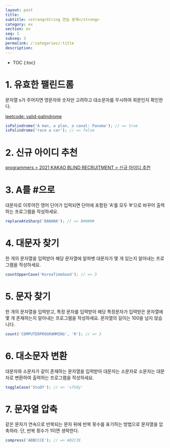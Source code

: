 ```yaml
---
layout: post
title:
subtitle: <strong>String 연습 문제</strong>
category: ex
section: ex
seq: 1
subseq: 3
permalink: /:categories/:title
description:
---
```


* TOC
{:toc}

# 1. 유효한 팰린드롬

문자열 s가 주어지면 영문자와 숫자만 고려하고 대소문자를 무시하여 회문인지 확인한다.

[leetcode: valid-palindrome](https://leetcode.com/problems/valid-palindrome)

```javascript
isPalindrome('A man, a plan, a canal: Panama'); // => true
isPalindrome('race a car'); // => false
```

<!--
// 48ms
const isPalindrome = s => {
  const temp = s.toLowerCase().replace(/[^a-z0-9]/g, '');
  return temp === [...temp].reverse().join('');
};

// 48ms: reverse().join('')과 속도면에서 별 차이가 없다.
// const isPalindrome = s => {
//   const temp = s.toLowerCase().replace(/[^a-z0-9]/gi, '');

//   let [start, end] = [0, temp.length - 1];

//   while (start < end) {
//     if (temp[start] !== temp[end]) return false;
//     [start, end] = [start + 1, end - 1];
//   }

//   return true;
// };

// console.log(isPalindrome('A man, a plan, a canal: Panama')); // true
// console.log(isPalindrome('race a car')); // false
-->

# 2. 신규 아이디 추천

[programmers > 2021 KAKAO BLIND RECRUITMENT > 신규 아이디 추천](https://programmers.co.kr/learn/courses/30/lessons/72410?language=javascript)

<!--
function solution(new_id) {
  const recommended = new_id
    .toLowerCase() // 1단계
    .replace(/[^\w-.]+/g, '') // 2단계
    .replace(/\.{2,}/g, '.') // 3단계
    .replace(/^\.|\.$/g, '') // 4단계
    .replace(/^$/g, 'a') // 5단계. ^$는 빈문자열에 매칭한다.
    .slice(0, 15)
    .replace(/\.$/g, ''); // 6단계

  // 7단계
  // const { length } = recommended;
  // // length가 1이면 2번, length가 2이면 1번 repeat
  // return length <= 2 ? recommended + recommended[length - 1].repeat(3 - length) : recommended;

  // recommended의 길이가 3이 될 때까지 recommended의 마지막 문자를 끝에 추가
  return recommended.padEnd(3, recommended[recommended.length - 1]);
}
-->

# 3. A를 #으로

대문자로 이루어진 영어 단어가 입력되면 단어에 포함된 ‘A'를 모두 ’#‘으로 바꾸어 출력하는 프로그램을 작성하세요.

```javascript
replaceAtoSharp('BANANA'); // => B#N#N#
```

<!--
// String#replaceAll => ECMAScript 2021(ES12)
const replaceAtoSharp = str => str.replaceAll('A', '#');

// const replace = str => str.replace(/A/g, '#');

// const replace = str => {
//   let res = '';
//   for (let i = 0; i < str.length; i++) {
//     // if (str[i] === 'A') res += '#';
//     // else res += str[i];

//     res += str[i] === 'A' ? '#' : str[i];
//   }
//   return res;
// };

// console.log(replace('BANANA')); // B#N#N#
-->

# 4. 대문자 찾기

한 개의 문자열을 입력받아 해당 문자열에 알파벳 대문자가 몇 개 있는지 알아내는 프로그램을 작성하세요.

```javascript
countUpperCase('KoreaTimeGood'); // => 3
```

<!--
const countUpperCase = str => str.match(/[A-Z]/g).length;

// const countUpperCase = str => [...str].filter(c => c === c.toUpperCase()).length;

// const countUpperCase = str => {
//   let res = 0;
//   for (let i = 0; i < str.length; i++) {
//     if (str[i] === str[i].toUpperCase()) res += 1;
//   }
//   return res;
// };

// console.log(countUpperCase('KoreaTimeGood')); // 3
-->

# 5. 문자 찾기

한 개의 문자열을 입력받고, 특정 문자를 입력받아 해당 특정문자가 입력받은 문자열에 몇 개 존재하는지 알아내는 프로그램을 작성하세요. 문자열의 길이는 100을 넘지 않습니다.

```javascript
count('COMPUTERPROGRAMMING', 'R'); // => 3
```

<!--
// String#match는 g 플래그가 지정되면 모든 매칭 결과를 배열로 반환한다.
// RegExp#exec는 문자열 내의 모든 패턴을 검색하는 g 플래그를 지정해도 첫 번째 매칭 결과만 반환한다.
const count = (str, target) => str.match(new RegExp(target, 'g')).length;

// const count = (str, target) => [...str].filter(c => c === target).length;

// const count = (str, target) => {
//   let res = 0;
//   for (let i = 0; i < str.length; i++) {
//     if (str[i] === target) res += 1;
//   }
//   return res;
// };

// console.log(count('COMPUTERPROGRAMMING', 'R')); // 3
-->

# 6. 대소문자 변환

대문자와 소문자가 같이 존재하는 문자열을 입력받아 대문자는 소문자로 소문자는 대문자로 변환하여 출력하는 프로그램을 작성하세요.

```javascript
toggleCase('StuDY'); // => 'sTUdy'
```

<!--
/**
 * 콜백함수의 매개변수 _, lowerCase, upperCase에는 다음과 같이 정규식에 의해 캡쳐된 문자열이 전달된다.
 *
 * 'StuDY' =>
 * ① S undefined S
 * ② tu tu undefined
 * ③ DY undefined DY
 */

const toggleCase = str =>
  str.replace(/([a-z]+)|([A-Z]+)/g, (_, lowerCase, upperCase) =>
    lowerCase ? lowerCase.toUpperCase() : upperCase.toLowerCase()
  );

// const toggleCase = str =>
//   [...str]
//     .map(c => {
//       const upperCase = c.toUpperCase();
//       const lowerCase = c.toLowerCase();

//       return c === upperCase ? lowerCase : upperCase;
//     })
//     .join('');

// const toggleCase = str => {
//   let res = '';

//   for (let i = 0; i < str.length; i++) {
//     const upperCase = str[i].toUpperCase();
//     const lowerCase = str[i].toLowerCase();

//     res += str[i] === upperCase ? lowerCase : upperCase;
//   }

//   return res;
// };
-->


# 7. 문자열 압축

같은 문자가 연속으로 반복되는 문자 뒤에 반복 횟수를 표기하는 방법으로 문자열을 압축하라. 단, 반복 횟수가 1이면 생략한다.

```javascript
compress('ABBCCCE'); // => AB2C3E
```

<!--
/**
 * \1은 이전에 일치한 그룹()을 의미한다. 따라서 정규표현식 /(.)\1+/g는 이전에 일치한 어떤 문자가 1번 이상 반복될 때 매칭한다.
 * String#replace의 콜백의 매개변수 match에는 KK, SSSSSSS가 순차적으로 전달된다.
 * See https://regexr.com/63hhf
 */
/** @type { (str: string) => string } */
// 50ms
const compress = str => str.replace(/(.)\1+/g, match => match[0] + match.length);

// 50ms
// const compress = str => {
//   let cnt = 1;
//   let res = '';

//   for (let i = 0; i < str.length; i++) {
//     // // 마지막 순회에 str[i + 1]은 언제나 undefined
//     if (str[i] === str[i + 1]) cnt += 1;
//     else {
//       res += str[i] + (cnt === 1 ? '' : cnt);
//       cnt = 1;
//     }
//   }

//   return res;
// };

console.log(compress('KKHSSSSSSSE')); // K2HS7E
console.log(compress('ABBCCCE')); // AB2C3E
-->
